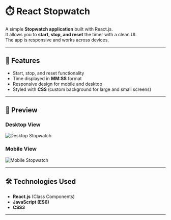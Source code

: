 # ⏱️ React Stopwatch

A simple **Stopwatch application** built with React.js.  
It allows you to **start, stop, and reset** the timer with a clean UI.  
The app is responsive and works across devices.

---

## 🚀 Features
- Start, stop, and reset functionality  
- Time displayed in **MM:SS** format  
- Responsive design for mobile and desktop  
- Styled with **CSS** (custom background for large and small screens)

---

## 📸 Preview

### Desktop View  
![Desktop Stopwatch](https://assets.ccbp.in/frontend/react-js/stopwatch-lg-bg.png)

### Mobile View  
![Mobile Stopwatch](https://assets.ccbp.in/frontend/react-js/stopwatch-sm-bg.png)

---

## 🛠️ Technologies Used
- **React.js** (Class Components)
- **JavaScript (ES6)**
- **CSS3**

---
